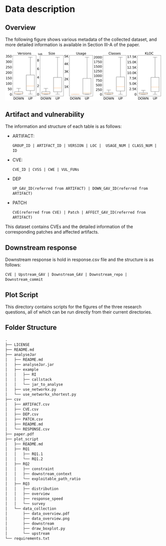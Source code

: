 # Data description

## Overview

The following figure shows various metadata of the collected dataset, and more detailed information is available in Section III-A of the paper.

![data_overview](plot_script/data_collection/data_overview.png)

## Artifact and vulnerability

The information and structure of each table is as follows:

+ ARTIFACT:

  ```
  GROUP_ID | ARTIFACT_ID | VERSION | LOC |  USAGE_NUM | CLASS_NUM | ID
  ```

+ CVE:

  ```
  CVE_ID | CVSS | CWE | VUL_FUNs
  ```

+ DEP

  ```
  UP_GAV_ID(referred from ARTIFACT) | DOWN_GAV_ID(referred from ARTIFACT) 
  ```

+ PATCH

  ```
  CVE(referred from CVE) | Patch | AFFECT_GAV_ID(referred from ARTIFACT)
  ```

This dataset contains CVEs and the detailed information of the corresponding patches and affected artifacts.

## Downstream response

Downstream response is hold in response.csv file and the structure is as follows:

```
CVE | Upstream_GAV | Downstream_GAV | Downstream_repo | Downstream_commit
```

## Plot Script

This directory contains scripts for the figures of the three research questions, all of which can be run directly from their current directories.

## Folder Structure

```
.
├── LICENSE
├── README.md
├── analyseJar
│   ├── README.md
│   ├── analyseJar.jar
│   ├── example
│   │   ├── RI
│   │   ├── callstack
│   │   └── jar_to_analyse
│   ├── use_networkx.py
│   └── use_networkx_shortest.py
├── csv
│   ├── ARTIFACT.csv
│   ├── CVE.csv
│   ├── DEP.csv
│   ├── PATCH.csv
│   ├── README.md
│   └── RESPONSE.csv
├── paper.pdf
├── plot_script
│   ├── README.md
│   ├── RQ1
│   │   ├── RQ1.1
│   │   └── RQ1.2
│   ├── RQ2
│   │   ├── constraint
│   │   ├── downstream_context
│   │   └── exploitable_path_ratio
│   ├── RQ3
│   │   ├── distribution
│   │   ├── overview
│   │   ├── response_speed
│   │   └── survey
│   └── data_collection
│       ├── data_overview.pdf
│       ├── data_overview.png
│       ├── downstream
│       ├── draw_boxplot.py
│       └── upstream
└── requirements.txt
```
